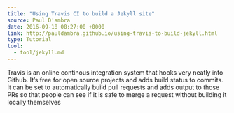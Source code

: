 ```yaml
---
title: "Using Travis CI to build a Jekyll site"
source: Paul D'ambra
date: 2016-09-18 08:27:00 +0000
link: http://pauldambra.github.io/using-travis-to-build-jekyll.html
type: Tutorial
tool:
  - tool/jekyll.md
---
```

Travis is an online continous integration system that hooks very neatly into Github. It’s free for open source projects and adds build status to commits. It can be set to automatically build pull requests and adds output to those PRs so that people can see if it is safe to merge a request without building it locally themselves





